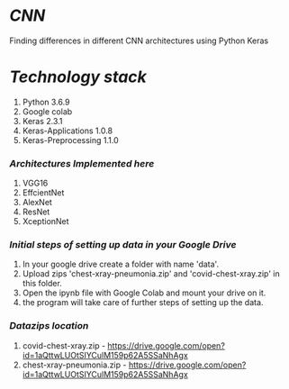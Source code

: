 # ***CNN***
Finding differences in different CNN architectures using Python Keras

# ***Technology stack***

1. Python 3.6.9
2. Google colab
3. Keras 2.3.1       
4. Keras-Applications 1.0.8          
5. Keras-Preprocessing 1.1.0

### ***Architectures Implemented here***

1. VGG16
2. EffcientNet
3. AlexNet
4. ResNet
5. XceptionNet

### ***Initial steps of setting up data in your Google Drive***
1. In your google drive create a folder with name 'data'.
2. Upload zips 'chest-xray-pneumonia.zip' and 'covid-chest-xray.zip' in this folder.
3. Open the ipynb file with Google Colab and mount your drive on it.
4. the program will take care of further steps of setting up the data. 

### ***Datazips location***
1. covid-chest-xray.zip - https://drive.google.com/open?id=1aQttwLUOtSIYCulM159p62A5SSaNhAgx
2. chest-xray-pneumonia.zip - https://drive.google.com/open?id=1aQttwLUOtSIYCulM159p62A5SSaNhAgx
